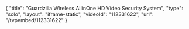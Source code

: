 {
    "title": "Guardzilla Wireless AllinOne HD Video Security System",
    "type": "solo",
    "layout": "iframe-static",
    "videoId": "112331622",
    "url": "\/tvpembed\/112331622"
}